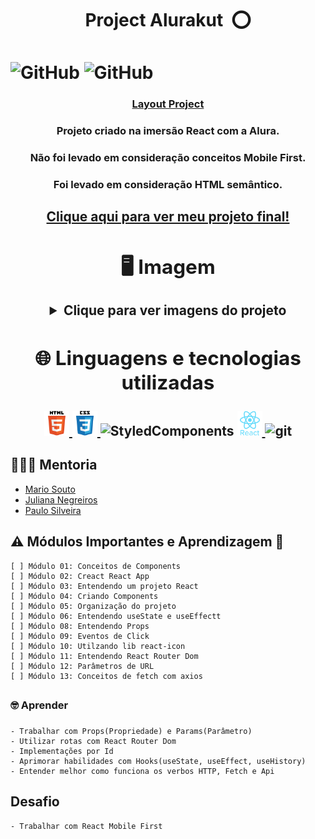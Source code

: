 <h1 align="center">Project Alurakut &nbsp⭕️<h1/>

<img alt="GitHub" src="https://img.shields.io/github/license/jveiiga/alurakut?color=violet">
<img alt="GitHub" src="https://img.shields.io/badge/jveiiga-Alurakut-violet">
 
<h3 align="center"><a target="_blank" href="https://www.figma.com/file/xHF0n0qxiE2rqjqAILiBUB/Alurakut?node-id=58%3A0">Layout Project</a><h3/> 
<h3 align="center">Projeto criado na imersão React com a Alura.<h3/>
<h3 align="center">Não foi levado em consideração conceitos Mobile First.<h3/>
<h3 align="center">Foi levado em consideração HTML semântico.<h3/>

<h2 align="center"><a href="https://alurakut-jveiiga.vercel.app/" alt="Alurakut" target="_blank">Clique aqui para ver meu projeto final!<a/><h2/> 
  
## 🖥  Imagem

<details>
  
<summary>Clique para ver imagens do projeto</summary>
  
![preview](https://user-images.githubusercontent.com/57195630/154074982-1b26260e-390d-4467-b59c-7b0bd35f2e2d.png)

</details>  
  
##
  
## 🌐 Linguagens e tecnologias utilizadas

<a href="https://github.com/jveiiga/project-anima/blob/main/index.html" target="_blank"> <img src="https://raw.githubusercontent.com/devicons/devicon/master/icons/html5/html5-original-wordmark.svg"  alt="html5" width="40" height="40" /> <a/> 
<a href="https://github.com/jveiiga/project-anima/blob/main/style.css" target="_blank"> <img src="https://raw.githubusercontent.com/devicons/devicon/master/icons/css3/css3-original-wordmark.svg" alt="css3" width="40" height="40" /> </a> 
<img src="https://miro.medium.com/max/318/1*p1TndLk3UsGPBsM7qHPZIw.png" alt="StyledComponents" width="50" height="40"/>
<a href="" target="_blank"> <img src="https://raw.githubusercontent.com/devicons/devicon/master/icons/react/react-original-wordmark.svg" alt="figma" width="40" height="40" /> </a>
<img src="https://www.vectorlogo.zone/logos/git-scm/git-scm-icon.svg" alt="git" width="40" height="40"/> 

## 👨🏻‍🏫 Mentoria

- <a href="https://github.com/omariosouto">Mario Souto<a/>
- <a href="https://github.com/juunegreiros">Juliana Negreiros<a/>
- <a href="https://github.com/peas">Paulo Silveira<a/>



## ⚠️ Módulos Importantes e Aprendizagem 🌱 
    [ ] Módulo 01: Conceitos de Components
    [ ] Módulo 02: Creact React App
    [ ] Módulo 03: Entendendo um projeto React
    [ ] Módulo 04: Criando Components
    [ ] Módulo 05: Organização do projeto
    [ ] Módulo 06: Entendendo useState e useEffectt
    [ ] Módulo 08: Entendendo Props
    [ ] Módulo 09: Eventos de Click 
    [ ] Módulo 10: Utilzando lib react-icon
    [ ] Módulo 11: Entendendo React Router Dom
    [ ] Módulo 12: Parâmetros de URL
    [ ] Módulo 13: Conceitos de fetch com axios
 
 ## 
 ## <h3>🤓 Aprender<h3/>
 
    - Trabalhar com Props(Propriedade) e Params(Parâmetro)
    - Utilizar rotas com React Router Dom
    - Implementações por Id
    - Aprimorar habilidades com Hooks(useState, useEffect, useHistory)
    - Entender melhor como funciona os verbos HTTP, Fetch e Api
    
 ## Desafio
    - Trabalhar com React Mobile First
   
  
